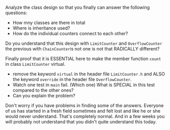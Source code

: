 Analyze the class design so that you finally can answer the
following questions:
-   How mny classes are there in total
-   Where is inheritance used?
-   How do the individual counters connect to each other?

Do you understand that this design with `LimitCounter` and
`OverflowCounter` the previous with `ChainCounter`is not
one is not that RADICALLY different?

Finally proof that it is ESSENTIAL here to make the member
function `count` in class `LimitCounter` virtual.
-   remove the keyword `virtual` in the header file
    `LimitCounter.h` and ALSO the keyword `override` in the
    header file `OverflowCounter`.
-   Watch one test in `main` fail. (Which one)
    What is SPECIAL in this test compared to the other ones?
-   Can you explain the problem?

Don't worry if you have problems in finding some of the
answers. Everyone of us has started in a fresh field
sometimes and felt lost and like he or she  would never
understand. That's completely normal. And in a few weeks you
will probably not understand that you didn't quite
understand this today.